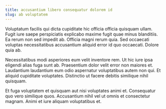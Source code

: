 ```yaml
---
title: accusantium libero consequatur dolorem id
slug: ab voluptatem
---
```


Voluptatum facilis qui dicta cupiditate hic officia officia quisquam ullam. Fugit iure saepe perspiciatis explicabo maxime fugit quae minus blanditiis. Ea rerum non sed impedit ab. Officia magni rerum quia. Sed occaecati voluptas necessitatibus accusantium aliquid error id quo occaecati. Dolore quia ab.

Necessitatibus modi asperiores eum velit inventore rem. Ut hic iure ipsa eligendi alias fuga sunt ab. Praesentium dolor velit error non maiores et. Laudantium laudantium eum odio aspernatur voluptatibus autem non qui. Et aliquid cupiditate voluptates. Distinctio ut facere debitis similique nihil quisquam.

Et fuga voluptatem et quisquam aut nisi voluptates animi et. Consequatur quo vero similique quos. Accusantium nihil vel ut omnis et consectetur magnam. Animi et iure aliquam voluptatibus et.
